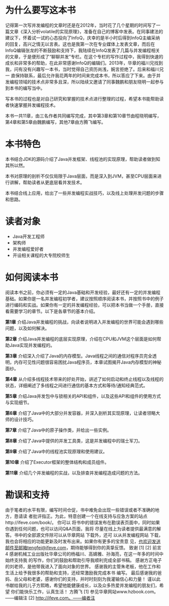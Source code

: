 # 为什么要写这本书

记得第一次写并发编程的文章时还是在2012年，当时花了几个星期的时间写了一篇文章《深入分析volatile的实现原理》，准备在自己的博客中发表。在同事建法的建议下，怀着试一试的心态投向了InfoQ，庆幸的是半小时后得到InfoQ主编采纳的回复，高兴之情无以言表。这也是我第一次在专业媒体上发表文章，而后在InfoQ编辑张龙的不断鼓励和支持下，我陆续在InfoQ发表了几篇与并发编程相关的文章，于是便形成了“聊聊并发”专栏。在这个专栏的写作过程中，我得到快速的成长和非常多的帮助，在此非常感谢InfoQ的编辑们。2013年，华章的福川兄找到我，问有没有兴趣写一本书，当时觉得自己资历尚浅，婉言拒绝了。后来和福川兄一 直保持联系，最后允许我花两年的时间来完成本书，所以答应了下来。由于并发编程领域的技术点非常多且深，所以陆续又邀请了同事魏鹏和朋友晓明一起参与到本书的编写当中。

写本书的过程也是对自己研究和掌握的技术点进行整理的过程，希望本书能帮助读者快速掌握并发编程技术。

本书一共11章，由三名作者共同编写完成，其中第3章和第10章节由程晓明编写，第4章和第5章由魏鹏编写，其他7章由方腾飞编写。

# 本书特色
本书结合JDK的源码介绍了Java并发框架、线程池的实现原理，帮助读者做到知其所以然。

本书对原理的剖析不仅仅局限于Java层面，而是深入到JVM，甚至CPU层面来进行讲解，帮助读者从更底层看并发技术。

本书结合线上应用，给出了一些并发编程实战技巧，以及线上处理并发问题的步骤和思路。

# 读者对象
* Java开发工程师
* 架构师
* 并发编程爱好者
* 开设相关课程的大专院校师生

# 如何阅读本书

阅读本书之前，你必须有一定的Java基础和开发经验，最好还有一定的并发编程基础。如果你是一名并发编程初学者，建议按照顺序阅读本书，并按照书中的例子进行编码和实战。如果你有一定的并发编程经验，可以把本书当做一个手册，直接看需要学习的章节。以下是各章节的基本介绍。

**第1章** 介绍Java并发编程的挑战，向读者说明进入并发编程的世界可能会遇到哪些问题，以及如何解决。

**第2章** 介绍Java并发编程的底层实现原理，介绍在CPU和JVM这个层面是如何帮助Java实现并发编程的。

**第3章** 介绍深入介绍了Java的内存模型。Java线程之间的通信对程序员完全透明，内存可见性问题很容易困扰Java程序员，本章试图揭开Java内存模型的神秘面纱。

**第4章** 从介绍多线程技术带来的好处开始，讲述了如何启动和终止线程以及线程的状态，详细阐述了多线程之间进行通信的基本方式和等待/通知经典范式。

**第5章** 介绍Java并发包中与锁相关的API和组件，以及这些API和组件的使用方式与实现细节。

**第6章** 介绍了Java中的大部分并发容器，并深入剖析其实现原理，让读者领略大师的设计技巧。

**第7章** 介绍了Java中的原子操作类，并给出一些实例。

**第8章** 介绍了Java中提供的并发工具类，这是并发编程中的瑞士军刀。

**第9章** 介绍了Java中的线程池实现原理和使用建议。

**第10章** 介绍了Executor框架的整体结构和成员组件。

**第11章** 介绍几个并发编程的实战，以及排查并发编程造成问题的方法。

# 勘误和支持
由于笔者的水平有限，编写时间仓促，书中难免会出现一些错误或者不准确的地方，恳请读
者批评指正。为此，特意创建一个在线支持与应急方案的站点http://ifeve.com/book/。 你可以
将书中的错误发布在勘误表页面中，同时如果你遇到任何问题，也可以访问Q&A页面，我将
尽量在线上为读者提供最满意的解答。书中的全部源文件除可以从华章网站 下载外，还可
以从并发编程网站 下载，我也会将相应的功能更新及时发布出来。如果你有更多的宝贵意
见，也欢迎发送邮件至邮箱tengfei@ifeve.com，期待能够得到你的真挚反馈。
致谢
[1]
[2]
前言
4
感谢机械工业出版社华章公司的杨福川、高婧雅、孙海亮，在这一年多的时间中始终支持我
的写作，你们的鼓励和帮助引导我顺利完成全部书稿。
感谢方正电子的刘老师，是他带我进入了面向对象的世界。
感谢我的主管朱老板，他在工作和生活上给予我很多的帮助和支持，还经常激励我完成本书
编写。
最后感谢我的爸妈、岳父母和老婆，感谢你们的支持，并时时刻刻为我灌输信心和力量！
谨以此书献给我的儿子方熙皓，希望他能健康成长，以及众多热爱并发编程的朋友们，希望
你们能快乐工作，认真生活！
方腾飞
[1] 参见华章网站www.hzbook.com。——编辑注
[2] http://ifeve.com。——编者注
